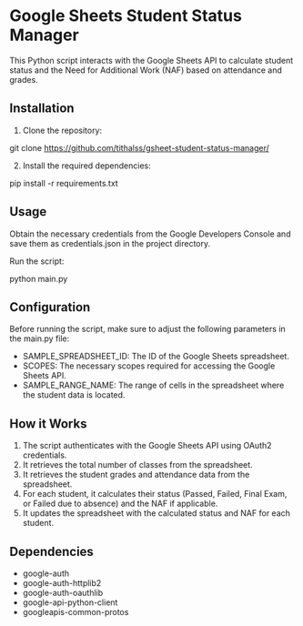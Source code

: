 # Google Sheets Student Status Manager

This Python script interacts with the Google Sheets API to calculate student status and the Need for Additional Work (NAF) based on attendance and grades.

## Installation

1. Clone the repository:

git clone https://github.com/tithalss/gsheet-student-status-manager/

2. Install the required dependencies:

pip install -r requirements.txt

## Usage

Obtain the necessary credentials from the Google Developers Console and save them as credentials.json in the project directory.

Run the script:

python main.py

## Configuration

Before running the script, make sure to adjust the following parameters in the main.py file:

- SAMPLE_SPREADSHEET_ID: The ID of the Google Sheets spreadsheet.
- SCOPES: The necessary scopes required for accessing the Google Sheets API.
- SAMPLE_RANGE_NAME: The range of cells in the spreadsheet where the student data is located.

## How it Works

1. The script authenticates with the Google Sheets API using OAuth2 credentials.
2. It retrieves the total number of classes from the spreadsheet.
3. It retrieves the student grades and attendance data from the spreadsheet.
4. For each student, it calculates their status (Passed, Failed, Final Exam, or Failed due to absence) and the NAF if applicable.
5. It updates the spreadsheet with the calculated status and NAF for each student.

## Dependencies

- google-auth
- google-auth-httplib2
- google-auth-oauthlib
- google-api-python-client
- googleapis-common-protos
